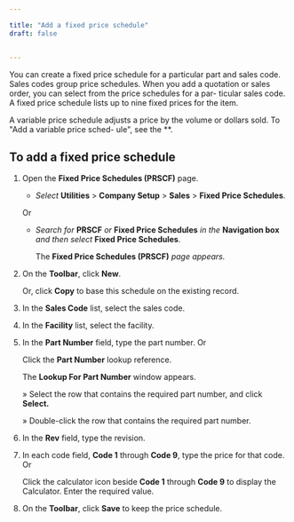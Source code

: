 ```yaml
---

title: "Add a fixed price schedule"
draft: false


---
```


You can create a fixed price schedule for a particular part and sales code. Sales codes group price schedules. When you add a quotation or sales order, you can select from the price schedules for a par- ticular sales code. A fixed price schedule lists up to nine fixed prices for the item.

A variable price schedule adjusts a price by the volume or dollars sold. To "Add a variable price sched- ule", see the **.

## To add a fixed price schedule

1.  Open the **Fixed Price Schedules (PRSCF)** page.

    -  *Select* **Utilities** > **Company Setup** > **Sales** > **Fixed Price Schedules**.

    Or

    -  *Search for* **PRSCF** *or* **Fixed Price Schedules** *in the* **Navigation box** *and then select* **Fixed Price Schedules**.

        The **Fixed Price Schedules (PRSCF)** *page appears.*

2.  On the **Toolbar**, click **New**.

    Or, click **Copy** to base this schedule on the existing record.

3.  In the **Sales Code** list, select the sales code.
4.  In the **Facility** list, select the facility.
5.  In the **Part Number** field, type the part number. Or

    Click the **Part Number** lookup reference.

    The **Lookup For Part Number** window appears.

    » Select the row that contains the required part number, and click **Select.**

    » Double-click the row that contains the required part number.

6.  In the **Rev** field, type the revision.
7.  In each code field, **Code 1** through **Code 9**, type the price for that code. Or

    Click the calculator icon beside **Code 1** through **Code 9** to display the Calculator. Enter the required value.

8.  On the **Toolbar**, click **Save** to keep the price schedule.